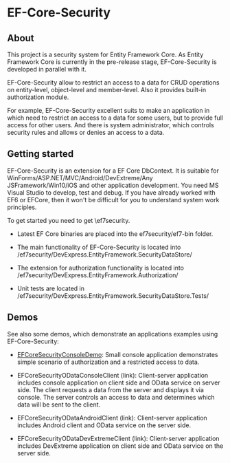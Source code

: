 # EF-Core-Security 
## About 

This project is a security system for Entity Framework Core. As Entity Framework Core is currently in the pre-release stage, EF-Core-Security is developed in parallel with it.

EF-Core-Security allow to restrict an access to a data for CRUD operations on entity-level, object-level and member-level. Also it provides built-in authorization module. 

For example, EF-Core-Security excellent suits to make an application in which need to restrict an access to a data for some users, but to provide full access for other users. And there is system administrator, which controls security rules and allows or denies an access to a data.

## Getting started 

EF-Core-Security is an extension for a EF Core DbContext. It is suitable for WinForms/ASP.NET/MVC/Android/DevExtreme/Any JSFramework/Win10/iOS and other application development. You need MS Visual Studio to develop, test and debug. If you have already worked with EF6 or EFCore, then it won't be difficult for you to understand system work principles. 

To get started you need to get \ef7security.

- Latest EF Core binaries are placed into the ef7security/ef7-bin folder.

- The main functionality of EF-Core-Security is located into /ef7security/DevExpress.EntityFramework.SecurityDataStore/

- The extension for authorization functionality is located into /ef7security/DevExpress.EntityFramework.Authorization/ 

- Unit tests are located in /ef7security/DevExpress.EntityFramework.SecurityDataStore.Tests/ 

## Demos 

See also some demos, which demonstrate an applications examples using EF-Core-Security:

- [EFCoreSecurityConsoleDemo](https://github.com/DevExpress/EF-Core-Security/wiki/How-to-create-console-application-with-EF-Core-Security): Small console application demonstrates simple scenario of authorization and a restricted access to data.

- EFCoreSecurityODataConsoleClient (link): Client-server application includes console application on client side and OData service on server side. The client requests a data from the server and displays it via console. The server controls an access to data and determines which data will be sent to the client.

- EFCoreSecurityODataAndroidClient (link): Client-server application includes Android client and OData service on the server side.

- EFCoreSecurityODataDevExtremeClient (link): Client-server application includes DevExtreme application on client side and OData service on the server side.
